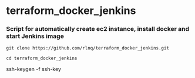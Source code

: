 # terraform_docker_jenkins


### Script for automatically create ec2 instance, install docker and start Jenkins image 

`git clone https://github.com/rlnq/terraform_docker_jenkins.git`

`cd terraform_docker_jenkins`

ssh-keygen -f ssh-key
